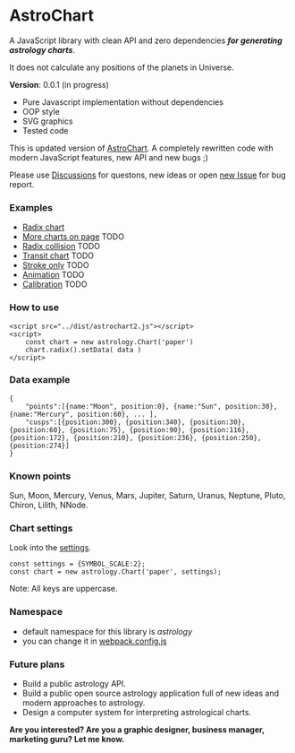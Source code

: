 # AstroChart
A JavaScript library with clean API and zero dependencies ***for generating astrology charts***.

It does not calculate any positions of the planets in Universe.

**Version**: 0.0.1 (in progress)

- Pure Javascript implementation without dependencies
- OOP style
- SVG graphics
- Tested code

This is updated version of [AstroChart](https://github.com/Kibo/AstroChart). A completely rewritten code with modern JavaScript features, new API and new bugs ;)

Please use [Discussions](https://github.com/Kibo/AstrologyChart2/discussions) for questons, new ideas or open [new Issue](https://github.com/Kibo/AstrologyChart2/issues) for bug report.

### Examples
- [Radix chart](https://htmlpreview.github.io/?https://github.com/Kibo/AstrologyChart2/blob/master/examples/radix.html)
- [More charts on page](#) TODO
- [Radix collision](#) TODO
- [Transit chart](#) TODO
- [Stroke only](#) TODO
- [Animation](#) TODO
- [Calibration](#) TODO

### How to use
```
<script src="../dist/astrochart2.js"></script>
<script>
	const chart = new astrology.Chart('paper')
	chart.radix().setData( data )
</script>
```
### Data example
```
{
	"points":[{name:"Moon", position:0}, {name:"Sun", position:30}, {name:"Mercury", position:60}, ... ],
	"cusps":[{position:300}, {position:340}, {position:30}, {position:60}, {position:75}, {position:90}, {position:116}, {position:172}, {position:210}, {position:236}, {position:250}, {position:274}]
}
```

### Known points
Sun, Moon, Mercury, Venus, Mars, Jupiter, Saturn, Uranus, Neptune, Pluto, Chiron, Lilith, NNode.

### Chart settings
Look into the [settings](https://github.com/Kibo/AstrologyChart2/tree/master/src/settings/constants).
```
const settings = {SYMBOL_SCALE:2};
const chart = new astrology.Chart('paper', settings);
```
Note: All keys are uppercase.

### Namespace
 - default namespace for this library is *astrology*
 - you can change it in [webpack.config.js](https://webpack.js.org/configuration/output/#outputlibrary)

### Future plans
- Build a public astrology API.
- Build a public open source astrology application full of new ideas and modern approaches to astrology.
- Design a computer system for interpreting astrological charts.

**Are you interested? Are you a graphic designer, business manager, marketing guru? Let me know.**
